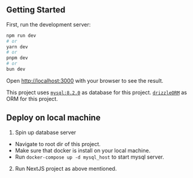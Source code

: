 ## Getting Started

First, run the development server:

```bash
npm run dev
# or
yarn dev
# or
pnpm dev
# or
bun dev
```

Open [http://localhost:3000](http://localhost:3000) with your browser to see the result.

This project uses [`mysql:8.2.0`](https://hub.docker.com/_/mysql) as database for this project.
[`drizzleORM`](https://orm.drizzle.team/docs/overview) as ORM for this project.

## Deploy on local machine

1. Spin up database server

- Navigate to root dir of this project.
- Make sure that docker is install on your local machine.
- Run `docker-compose up -d mysql_host` to start mysql server.

2. Run NextJS project as above mentioned.
